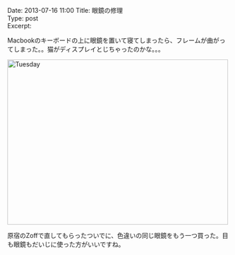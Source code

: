 Date: 2013-07-16 11:00 
Title: 眼鏡の修理  
Type: post  
Excerpt:   

Macbookのキーボードの上に眼鏡を置いて寝てしまったら、フレームが曲がってしまった。。猫がディスプレイとじちゃったのかな。。。

<a href="http://www.flickr.com/photos/hdknr/9299876882/" title="Tuesday by hidelafoglia, on Flickr"><img src="https://farm3.staticflickr.com/2837/9299876882_efb320d311.jpg" width="500" height="374" alt="Tuesday"></a>

原宿のZoffで直してもらったついでに、色違いの同じ眼鏡をもう一つ買った。目も眼鏡もだいじに使った方がいいですね。